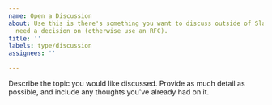 ```yaml
---
name: Open a Discussion
about: Use this is there's something you want to discuss outside of Slack but don't
  need a decision on (otherwise use an RFC).
title: ''
labels: type/discussion
assignees: ''

---
```


Describe the topic you would like discussed. Provide as much detail as possible, 
and include any thoughts you've already had on it.
